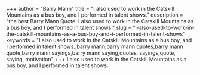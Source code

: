 +++
author = "Barry Mann"
title = "I also used to work in the Catskill Mountains as a bus boy, and I performed in talent shows."
description = "the best Barry Mann Quote: I also used to work in the Catskill Mountains as a bus boy, and I performed in talent shows."
slug = "i-also-used-to-work-in-the-catskill-mountains-as-a-bus-boy-and-i-performed-in-talent-shows"
keywords = "I also used to work in the Catskill Mountains as a bus boy, and I performed in talent shows.,barry mann,barry mann quotes,barry mann quote,barry mann sayings,barry mann saying,quotes, sayings,quote, saying, motivation"
+++
I also used to work in the Catskill Mountains as a bus boy, and I performed in talent shows.
